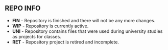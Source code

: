 **REPO INFO**
---

 - **FIN** - Repository is finished and there will not be any more changes.
 - **WIP** - Repository is currently active.
 - **UNI** - Repository contains files that were used during university studies as projects for classes.
 - **RET** - Repository project is retired and incomplete.
